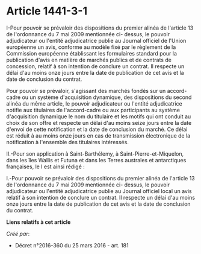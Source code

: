# Article 1441-3-1

I-Pour pouvoir se prévaloir des dispositions du premier alinéa de l'article 13 de l'ordonnance du 7 mai 2009 mentionnée ci-
dessus, le pouvoir adjudicateur ou l'entité adjudicatrice publie au Journal officiel de l'Union européenne un avis, conforme
au modèle fixé par le règlement de la Commission européenne établissant les formulaires standard pour la publication d'avis
en matière de marchés publics et de contrats de concession, relatif à son intention de conclure un contrat. Il respecte un
délai d'au moins onze jours entre la date de publication de cet avis et la date de conclusion du contrat. 

Pour pouvoir se prévaloir, s'agissant des marchés fondés sur un accord-cadre ou un système d'acquisition dynamique, des
dispositions du second alinéa du même article, le pouvoir adjudicateur ou l'entité adjudicatrice notifie aux titulaires de
l'accord-cadre ou aux participants au système d'acquisition dynamique le nom du titulaire et les motifs qui ont conduit au
choix de son offre et respecte un délai d'au moins seize jours entre la date d'envoi de cette notification et la date de
conclusion du marché. Ce délai est réduit à au moins onze jours en cas de transmission électronique de la notification à
l'ensemble des titulaires intéressés. 

II.-Pour son application à Saint-Barthélemy, à Saint-Pierre-et-Miquelon, dans les îles Wallis et Futuna et dans les Terres
australes et antarctiques françaises, le I est ainsi rédigé : 

I.-Pour pouvoir se prévaloir des dispositions du premier alinéa de l'article 13 de l'ordonnance du 7 mai 2009 mentionnée ci-
dessus, le pouvoir adjudicateur ou l'entité adjudicatrice publie au Journal officiel local un avis relatif à son intention de
conclure un contrat. Il respecte un délai d'au moins onze jours entre la date de publication de cet avis et la date de
conclusion du contrat.

**Liens relatifs à cet article**

_Créé par_:

  - Décret n°2016-360 du 25 mars 2016 - art. 181

